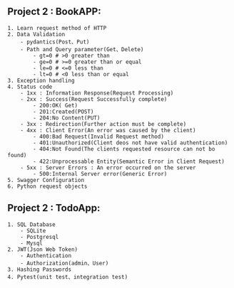 ## Project 2 : BookAPP:

    1. Learn request method of HTTP
    2. Data Validation
        - pydantics(Post、Put)
        - Path and Query parameter(Get、Delete)
            - gt=0 # >0 greater than
            - ge=0 # >=0 greater than or equal
            - le=0 # <=0 less than
            - lt=0 # <0 less than or equal
    3. Exception handling
    4. Status code
        - 1xx : Information Response(Request Processing)
        - 2xx : Success(Request Successfully complete)
            - 200:OK( Get)
            - 201:Created(POST)
            - 204:No Content(PUT)
        - 3xx : Redirection(Further action must be complete)
        - 4xx : Client Error(An error was caused by the client)
            - 400:Bad Request(Invalid Request method)
            - 401:Unauthorized(Client deos not have valid authentication)
            - 404:Not Found(The clients requested resource can not bo found)
            - 422:Unprocessable Entity(Semantic Error in Client Request)
        - 5xx : Server Errors : An error occurred on the server
            - 500:Internal Server error(Generic Error)
    5. Swagger Configuration
    6. Python request objects

## Project 2 : TodoApp:

    1. SQL Database
        - SQLite
        - Postgresql
        - Mysql
    2. JWT(Json Web Token)
        - Authentication
        - Authorization(admin、User)
    3. Hashing Passwords
    4. Pytest(unit test、integration test)
